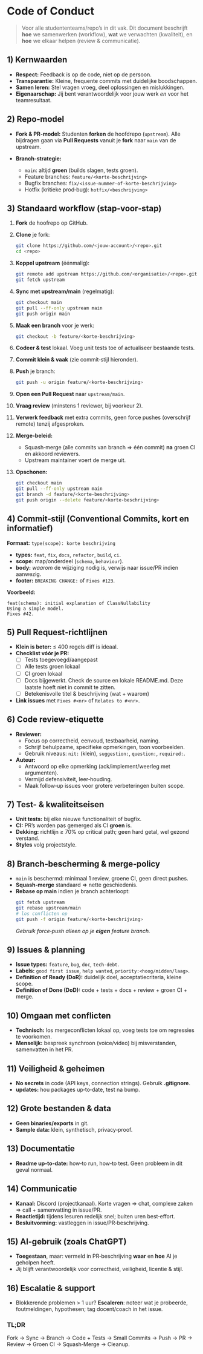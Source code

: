 # Code of Conduct

> Voor alle studententeams/repo’s in dit vak. Dit document beschrijft **hoe** we samenwerken (workflow), **wat** we verwachten (kwaliteit), en **hoe** we elkaar helpen (review & communicatie).

## 1) Kernwaarden

* **Respect:** Feedback is op de code, niet op de persoon.
* **Transparantie:** Kleine, frequente commits met duidelijke boodschappen.
* **Samen leren:** Stel vragen vroeg, deel oplossingen en mislukkingen.
* **Eigenaarschap:** Jij bent verantwoordelijk voor jouw werk *en* voor het teamresultaat.

## 2) Repo‑model

* **Fork & PR‑model:** Studenten **forken** de hoofdrepo (`upstream`). Alle bijdragen gaan via **Pull Requests** vanuit je **fork** naar `main` van de upstream.
* **Branch‑strategie:**

  * `main`: altijd **groen** (builds slagen, tests groen).
  * Feature branches: `feature/<korte‑beschrijving>`
  * Bugfix branches: `fix/<issue‑nummer‑of‑korte‑beschrijving>`
  * Hotfix (kritieke prod‑bug): `hotfix/<beschrijving>`

## 3) Standaard workflow (stap‑voor‑stap)

1. **Fork** de hoofrepo op GitHub.
2. **Clone** je fork:

   ```bash
   git clone https://github.com/<jouw-account>/<repo>.git
   cd <repo>
   ```
3. **Koppel upstream** (éénmalig):

   ```bash
   git remote add upstream https://github.com/<organisatie>/<repo>.git
   git fetch upstream
   ```
4. **Sync met upstream/main** (regelmatig):

   ```bash
   git checkout main
   git pull --ff-only upstream main
   git push origin main
   ```
5. **Maak een branch** voor je werk:
   ```bash
   git checkout -b feature/<korte-beschrijving>
   ```
6. **Codeer & test** lokaal. Voeg unit tests toe of actualiseer bestaande tests.
7. **Commit klein & vaak** (zie commit‑stijl hieronder).
8. **Push** je branch:

   ```bash
   git push -u origin feature/<korte-beschrijving>
   ```
9. **Open een Pull Request** naar `upstream/main`.
10. **Vraag review** (minstens 1 reviewer, bij voorkeur 2).
11. **Verwerk feedback** met extra commits, geen force pushes (overschrijf remote) tenzij afgesproken.
12. **Merge‑beleid:**
    * Squash‑merge (alle commits van branch => één commit) **na** groen CI en akkoord reviewers.
    * Upstream maintainer voert de merge uit.
13. **Opschonen:**
    ```bash
    git checkout main
    git pull --ff-only upstream main
    git branch -d feature/<korte-beschrijving>
    git push origin --delete feature/<korte-beschrijving>
    ```

## 4) Commit‑stijl (Conventional Commits, kort en informatief)

**Formaat:** `type(scope): korte beschrijving`
* **types:** `feat`, `fix`, `docs`, `refactor`, `build`, `ci`.
* **scope:**  map/onderdeel (`schema`, `behaviour`).
* **body:** *waarom* de wijziging nodig is, verwijs naar issue/PR indien aanwezig.
* **footer:** `BREAKING CHANGE:` of `Fixes #123`.

**Voorbeeld:**

```
feat(schema): initial explanation of ClassNullability
Using a simple model.
Fixes #42.
```

## 5) Pull Request‑richtlijnen
* **Klein is beter:** ≤ 400 regels diff is ideaal.
* **Checklist vóór je PR:**
  * [ ] Tests toegevoegd/aangepast
  * [ ] Alle tests groen lokaal
  * [ ] CI groen lokaal
  * [ ] Docs bijgewerkt. Check de source en lokale README.md. Deze laatste hoeft niet in commit te zitten.
  * [ ] Betekenisvolle titel & beschrijving (wat + waarom)
* **Link issues** met `Fixes #<nr>` of `Relates to #<nr>`.

## 6) Code review‑etiquette
* **Reviewer:**
  * Focus op correctheid, eenvoud, testbaarheid, naming.
  * Schrijf behulpzame, specifieke opmerkingen, toon voorbeelden.
  * Gebruik niveaus: `nit:` (klein), `suggestion:`, `question:`, `required:`.
* **Auteur:**
  * Antwoord op elke opmerking (ack/implement/weerleg met argumenten).
  * Vermijd defensiviteit, leer‑houding.
  * Maak follow‑up issues voor grotere verbeteringen buiten scope.

## 7) Test- & kwaliteitseisen
* **Unit tests:** bij elke nieuwe functionaliteit of bugfix.
* **CI:** PR’s worden pas gemerged als CI **groen** is.
* **Dekking:** richtlijn ≥ 70% op critical path; geen hard getal, wel gezond verstand.
* **Styles** volg projectstyle.

## 8) Branch‑bescherming & merge‑policy
* `main` is beschermd: minimaal 1 review, groene CI, geen direct pushes.
* **Squash‑merge** standaard => nette geschiedenis.
* **Rebase op main** indien je branch achterloopt:
  ```bash
  git fetch upstream
  git rebase upstream/main
  # los conflicten op
  git push -f origin feature/<korte-beschrijving>
  ```
  *Gebruik force‑push alleen op je **eigen** feature branch.*

## 9) Issues & planning
* **Issue types:** `feature`, `bug`, `doc`, `tech‑debt`.
* **Labels:** `good first issue`, `help wanted`, `priority:<hoog/midden/laag>`.
* **Definition of Ready (DoR):** duidelijk doel, acceptatiecriteria, kleine scope.
* **Definition of Done (DoD):** code + tests + docs + review + groen CI + merge.

## 10) Omgaan met conflicten
* **Technisch:** los mergeconflicten lokaal op, voeg tests toe om regressies te voorkomen.
* **Menselijk:** bespreek synchroon (voice/video) bij misverstanden, samenvatten in het PR.

## 11) Veiligheid & geheimen
* **No secrets** in code (API keys, connection strings). Gebruik **.gitignore**.
* **updates:** hou packages up‑to‑date, test na bump.

## 12) Grote bestanden & data
* **Geen binaries/exports** in git.
* **Sample data:** klein, synthetisch, privacy‑proof.

## 13) Documentatie
* **Readme up‑to‑date:** how‑to run, how‑to test. Geen probleem in dit geval normaal.

## 14) Communicatie
* **Kanaal:** Discord (projectkanaal). Korte vragen => chat, complexe zaken => call + samenvatting in issue/PR.
* **Reactietijd:** tijdens lesuren redelijk snel; buiten uren best‑effort.
* **Besluitvorming:** vastleggen in issue/PR‑beschrijving.

## 15) AI‑gebruik (zoals ChatGPT)

* **Toegestaan**, maar: vermeld in PR‑beschrijving **waar** en **hoe** AI je geholpen heeft.
* Jij blijft verantwoordelijk voor correctheid, veiligheid, licentie & stijl.

## 16) Escalatie & support

* Blokkerende problemen > 1 uur? **Escaleren**: noteer wat je probeerde, foutmeldingen, hypothesen; tag docent/coach in het issue.


### TL;DR

Fork → Sync → Branch → Code + Tests → Small Commits → Push → PR → Review → Groen CI → Squash‑Merge → Cleanup.

